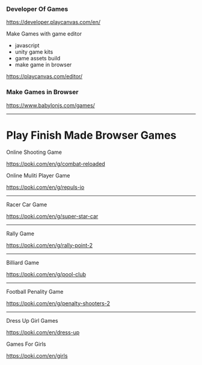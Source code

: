 ### Developer Of Games

https://developer.playcanvas.com/en/

Make Games with game editor

- javascript
- unity game kits 
- game assets build
- make game in browser

https://playcanvas.com/editor/



### Make Games in Browser 

https://www.babylonjs.com/games/



----------



# Play Finish Made Browser Games 




Online Shooting Game 

https://poki.com/en/g/combat-reloaded




Online Muliti Player Game

https://poki.com/en/g/repuls-io


----------


Racer Car Game

https://poki.com/en/g/super-star-car



----------


Rally Game

https://poki.com/en/g/rally-point-2


----------


Billiard Game

https://poki.com/en/g/pool-club



----------


Football Penality Game 

https://poki.com/en/g/penalty-shooters-2


----------



Dress Up Girl Games 

https://poki.com/en/dress-up


Games For Girls 


https://poki.com/en/girls
